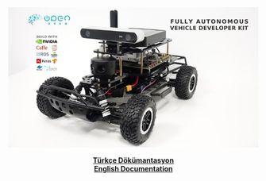 ![logo](images/racecar_.jpg)
<p align="center">
  <b><a href="Dökümantasyon.md">Türkçe Dökümantasyon</a></b><br>
  <b><a href="Documentation.md">English Documentation</a></b>
</p>
